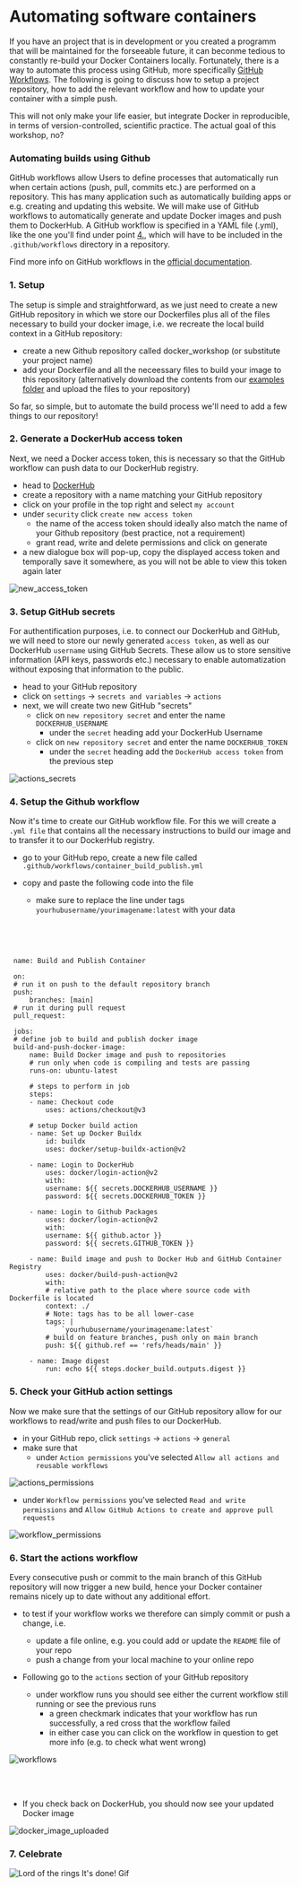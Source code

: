 # Automating software containers

If you have an project that is in development or you created a programm that will be maintained for the forseeable future, it can beconme tedious to constantly re-build your Docker Containers locally. Fortunately, there is a way to automate this process using GitHub, more specifically [GitHub Workflows](https://docs.github.com/en/actions/using-workflows/about-workflows). The following is going to discuss how to setup a project repository, how to add the relevant workflow and how to update your container with a simple push.

This will not only make your life easier, but integrate Docker in reproducible, in terms of version-controlled, scientific practice. The actual goal of this workshop, no?


### Automating builds using Github

GitHub workflows allow Users to define processes that automatically run when certain actions (push, pull, commits etc.) are performed on a repository. This has many application such as automatically building apps or e.g. creating and updating this website. We will make use of GitHub workflows to automatically generate and update Docker images and push them to DockerHub. A GitHub workflow is specified in a YAML file (.yml), like the one you'll find under point [4.](https://m-earnest.github.io/docker_workshop/advanced/automating.html#setup-the-github-workflow), which will have to be included in the `.github/workflows` directory in a repository. 

Find more info on GitHub workflows in the [official documentation](https://docs.github.com/en/actions/using-workflows).

### 1. Setup
The setup is simple and straightforward, as we just need to create a new GitHub repository in which we store our Dockerfiles plus all of the files necessary to build your docker image, i.e. we recreate the local build context in a GitHub repository:

   - create a new Github repository called docker_workshop (or substitute your project name)
   - add your Dockerfile and all the neceessary files to build your image to this repository (alternatively download the contents from our [examples folder](https://github.com/M-earnest/docker_workshop/tree/main/workshop/examples) and upload the files to your repository)

So far, so simple, but to automate the build process we'll need to add a few things to our repository!

### 2. Generate a DockerHub access token

Next, we need a Docker access token, this is necessary so that the GitHub workflow can push data to our DockerHub registry.

 - head to [DockerHub](https://hub.docker.com/)
 - create a repository with a name matching your GitHub repository
 - click on your profile in the top right and select `my account`
 - under `security` click `create new access token`
     - the name of the access token should ideally also match the name of your Github repository (best practice, not a requirement)
     - grant read, write and delete permissions and click on generate
 - a new dialogue box will pop-up, copy the displayed access token and temporally save it somewhere, as you will not be able to view this token again later

![new_access_token](/static/new_access_token.png)

### 3. Setup GitHub secrets

For authentification purposes, i.e. to connect our DockerHub and GitHub, we will need to store our newly generated `access token`, as well as our DockerHub `username` using GitHub Secrets. These allow us to store sensitive information (API keys, passwords etc.) necessary to enable automatization without exposing that information to the public. 

 - head to your GitHub repository
 - click on `settings` -> `secrets and variables` -> `actions`
 - next, we will create two new GitHub "secrets" 
     - click on `new repository secret` and enter the name `DOCKERHUB_USERNAME`
         - under the `secret` heading add your DockerHub Username
     - click on `new repository secret` and enter the name `DOCKERHUB_TOKEN`
         - under the `secret` heading add the `DockerHub access token` from the previous step

![actions_secrets](/static/actions_secrets.png)


### 4. Setup the Github workflow

Now it's time to create our GitHub workflow file. For this we will create a `.yml file` that contains all the necessary instructions to build our image and to transfer it to our DockerHub registry. 

   - go to your GitHub repo, create a new file called  `.github/workflows/container_build_publish.yml`

   - copy and paste the following code into the file
      - make sure to replace the line under tags `yourhubusername/yourimagename:latest` with your data

<br>
<br>


 ```

  name: Build and Publish Container

  on:
  # run it on push to the default repository branch
  push:
      branches: [main]
  # run it during pull request
  pull_request:

  jobs:
  # define job to build and publish docker image
  build-and-push-docker-image:
      name: Build Docker image and push to repositories
      # run only when code is compiling and tests are passing
      runs-on: ubuntu-latest

      # steps to perform in job
      steps:
      - name: Checkout code
          uses: actions/checkout@v3

      # setup Docker build action
      - name: Set up Docker Buildx
          id: buildx
          uses: docker/setup-buildx-action@v2

      - name: Login to DockerHub
          uses: docker/login-action@v2
          with:
          username: ${{ secrets.DOCKERHUB_USERNAME }}
          password: ${{ secrets.DOCKERHUB_TOKEN }}

      - name: Login to Github Packages
          uses: docker/login-action@v2
          with:
          username: ${{ github.actor }}
          password: ${{ secrets.GITHUB_TOKEN }}
      
      - name: Build image and push to Docker Hub and GitHub Container Registry
          uses: docker/build-push-action@v2
          with:
          # relative path to the place where source code with Dockerfile is located
          context: ./
          # Note: tags has to be all lower-case
          tags: |
              `yourhubusername/yourimagename:latest` 
          # build on feature branches, push only on main branch
          push: ${{ github.ref == 'refs/heads/main' }}

      - name: Image digest
          run: echo ${{ steps.docker_build.outputs.digest }}

 ```
 

### 5. Check your GitHub action settings

Now we make sure that the settings of our GitHub repository allow for our workflows to read/write and push files to our DockerHub.

 - in your GitHub repo, click `settings` -> `actions` -> `general`
 - make sure that 
     - under `Action permissions` you've selected `Allow all actions and reusable workflows`


![actions_permissions](/static/actions_permissions.png)


  - under `Workflow permissions` you've selected `Read and write permissions` and `Allow GitHub Actions to create and approve pull requests`


![workflow_permissions](/static/workflow_permissions.png)

### 6. Start the actions workflow

Every consecutive push or commit to the main branch of this GitHub repository will now trigger a new build, hence your Docker container remains nicely up to date without any additional effort.

 - to test if your workflow works we therefore can simply commit or push a change, i.e.
     - update a file online, e.g. you could add or update the `README` file of your repo
     - push a change from your local machine to your online repo


 - Following go to the `actions` section of your GitHub repository
     - under workflow runs you should see either the current workflow still running or see the previous runs
         - a green checkmark indicates that your workflow has run successfully, a red cross that the workflow failed
         - in either case you can click on the workflow in question to get more info (e.g. to check what went wrong)

![workflows](/static/workflows.png)

<br>
<br>

 - If you check back on DockerHub, you should now see your updated Docker image


![docker_image_uploaded](/static/docker_image_uploaded.png)



### 7. Celebrate

![Lord of the rings It's done! Gif](https://media0.giphy.com/media/v1.Y2lkPTc5MGI3NjExY2d2aXZ2dTlzaHpmdjN5ZjA1NWZtMTFtMXRla2w1Zm90cTA2NTdvMiZlcD12MV9pbnRlcm5hbF9naWZfYnlfaWQmY3Q9Zw/3oKIPf3C7HqqYBVcCk/giphy.gif)




